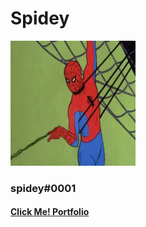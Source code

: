 <!DOCTYPE HTML>
<head>
<title> Spidey | Coming Soon </title>
<link rel="icon" type="image/png" href="spider_man_dock_icon_by_meganubis.png" />
 <link rel="stylesheet" href="main.css">
 <link rel="stylesheet" href="https://cdnjs.cloudflare.com/ajax/libs/font-awesome/4.7.0/css/font-awesome.min.css"
       <meta content="Spidey Development="og:title">

<meta content="Spidey Developments | Discord bots, Websites, and Setups" property="og:description">

<meta content="Spidey" property="og:site_name">

<meta content='https://cdn.discordapp.com/attachments/545011761674321940/555903328131743744/spidey.png' property='og:image'>
</head>
<body>
 
<div class="center">
<h1> Spidey </h1>
<img src="spidey.png" class="profile" width="200" height="200" ></img>

<h3> spidey#0001 </h3>
<h4 class="button2"><a href="https://auth.carbonmade.com/"> Click Me! Portfolio </a> </h4>

</div>

</div>
</body>
</html>
